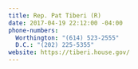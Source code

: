 ```yaml
---
title: Rep. Pat Tiberi (R)
date: 2017-04-19 22:12:00 -04:00
phone-numbers:
  Worthington: "(614) 523-2555"
  D.C.: "(202) 225-5355"
website: https://tiberi.house.gov/
---
```


